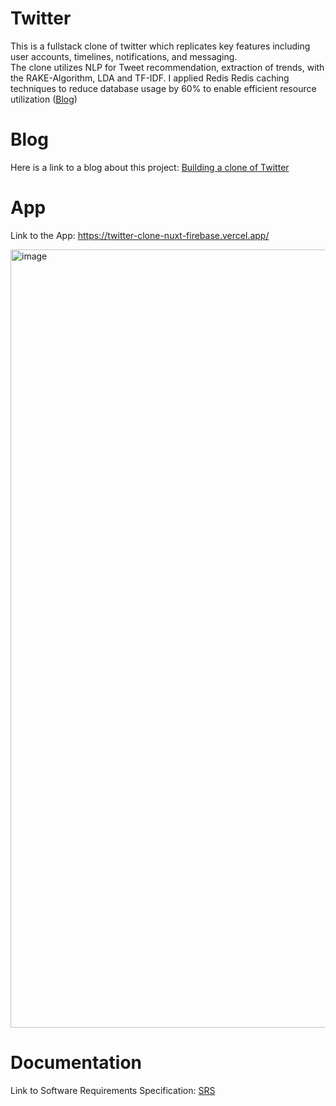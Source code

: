 # Twitter

This is a fullstack clone of twitter which replicates key features including user accounts, timelines, notifications, and messaging. <br>
The clone utilizes NLP for Tweet recommendation, extraction of trends, with the RAKE-Algorithm, LDA and TF-IDF. <vr>
I applied Redis Redis caching techniques to reduce database usage by 60% to enable efficient resource utilization ([Blog](https://www.linkedin.com/pulse/building-clone-twitter-caching-timelines-tweets-redis-liyanaarachchi%3FtrackingId=AtdxJEJoZ0IiKfFDoG%252BN%252FQ%253D%253D/?trackingId=AtdxJEJoZ0IiKfFDoG%2BN%2FQ%3D%3D))


# Blog
Here is a link to a blog about this project: [Building a clone of Twitter](https://www.linkedin.com/pulse/building-clone-twitter-vuenuxt-js-firebase-part-1-liyanaarachchi-1e%3FtrackingId=U8X7qve5Pq2gTc0XrSJxQg%253D%253D/?trackingId=U8X7qve5Pq2gTc0XrSJxQg%3D%3D)

# App
Link to the App: https://twitter-clone-nuxt-firebase.vercel.app/ <br>

<img width="1245" alt="image" src="https://user-images.githubusercontent.com/73897941/224555421-8e1c59b7-0985-428b-a1e1-f8f04c3d24f3.png">


# Documentation
Link to  Software Requirements Specification: [SRS](https://github.com/Nilusche/Twitter-clone-nuxt-firebase/blob/master/Twitter_clone_Software_Requirements_Specification_%20(1).pdf)
